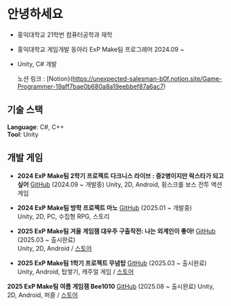 # 안녕하세요

- 홍익대학교 21학번 컴퓨터공학과 재학  
- 홍익대학교 게임개발 동아리 ExP Make팀 프로그래머 2024.09 ~  
- Unity, C# 개발

  노션 링크 : [Notion}(https://unexpected-salesman-b0f.notion.site/Game-Programmer-19aff7bae0b680a8a19eebbef87a6ac7)

## 기술 스택

**Language**: C#, C++  
**Tool**: Unity

## 개발 게임

- **2024 ExP Make팀 2학기 프로젝트 다크니스 라이브 : 중2병이지만 락스타가 되고 싶어** [GitHub](https://github.com/hance0103/2nd_Grade_In_MiddleSchool) (2024.09 ~ 개발중) 
  Unity, 2D, Android, 횡스크롤 보스 전투 액션게임

- **2024 ExP Make팀 방학 프로젝트 마노** [GitHub](https://github.com/villainouskirby/DungeonRPG) (2025.01 ~ 개발중)  
  Unity, 2D, PC, 수집형 RPG, 스토리

- **2025 ExP Make팀 겨울 게임잼 대우주 구출작전: 나는 외계인이 좋아!** [GitHub](https://github.com/machamy/Exp-2025WinterGamejam) (2025.03 ~ 출시완료)  
  Unity, 2D, Android / [스토어](https://play.google.com/store/apps/details?id=com.ExpStudio.Exp2025WinterGamejam)

- **2025 ExP Make팀 1학기 프로젝트 무념탑** [GitHub](https://github.com/Doumoman/TLTower) (2025.03 ~ 출시완료)  
  Unity, Android, 탑쌓기, 캐주얼 게임  / [스토어](https://play.google.com/store/apps/details?id=com.ExP.Munyumtop&pcampaignid=web_share)

 **2025 ExP Make팀 여름 게임잼 Bee1010** [GitHub](https://github.com/Doumoman/2025-ExPSummerGameJam-2) (2025.08 ~ 출시완료)
   Unity, 2D, Android, 퍼즐 / [스토어](https://play.google.com/store/apps/details?id=com.ExP.Bee1010)
